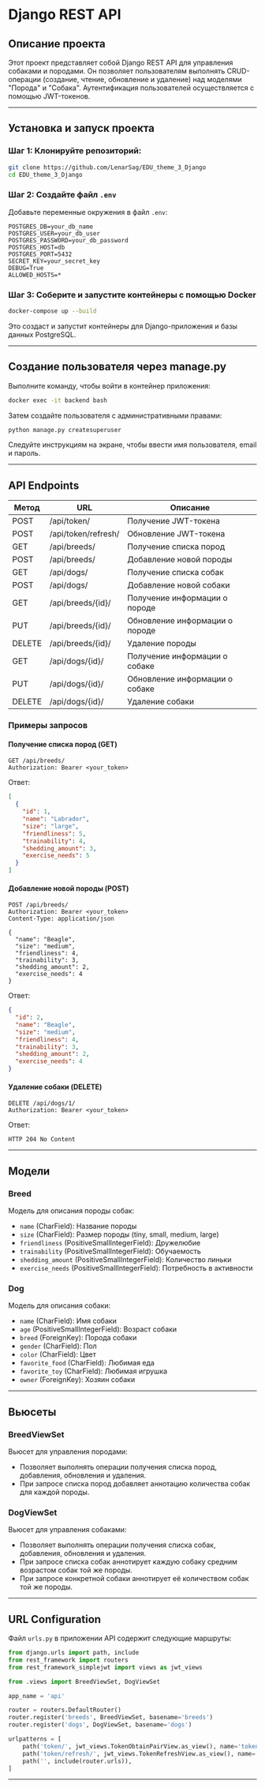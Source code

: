 # Django REST API

## Описание проекта
Этот проект представляет собой Django REST API для управления собаками и породами. Он позволяет пользователям выполнять CRUD-операции (создание, чтение, обновление и удаление) над моделями "Порода" и "Собака". Аутентификация пользователей осуществляется с помощью JWT-токенов.


---

## Установка и запуск проекта

### Шаг 1: Клонируйте репозиторий:

   ```bash
   git clone https://github.com/LenarSag/EDU_theme_3_Django
   cd EDU_theme_3_Django
   ```
### Шаг 2: Создайте файл `.env`
Добавьте переменные окружения в файл `.env`:
```
POSTGRES_DB=your_db_name
POSTGRES_USER=your_db_user
POSTGRES_PASSWORD=your_db_password
POSTGRES_HOST=db
POSTGRES_PORT=5432
SECRET_KEY=your_secret_key
DEBUG=True
ALLOWED_HOSTS=*
```

### Шаг 3: Соберите и запустите контейнеры с помощью Docker
```bash
docker-compose up --build
```
Это создаст и запустит контейнеры для Django-приложения и базы данных PostgreSQL.

---

## Создание пользователя через manage.py

Выполните команду, чтобы войти в контейнер приложения:

```bash
docker exec -it backend bash
```

Затем создайте пользователя с административными правами:

```bash
python manage.py createsuperuser
```
Следуйте инструкциям на экране, чтобы ввести имя пользователя, email и пароль.

---

## API Endpoints
| Метод   | URL               | Описание                          |
|---------|-------------------|-----------------------------------|
| POST    | /api/token/       | Получение JWT-токена              |
| POST    | /api/token/refresh/ | Обновление JWT-токена            |
| GET     | /api/breeds/      | Получение списка пород            |
| POST    | /api/breeds/      | Добавление новой породы           |
| GET     | /api/dogs/        | Получение списка собак            |
| POST    | /api/dogs/        | Добавление новой собаки           |
| GET     | /api/breeds/{id}/ | Получение информации о породе     |
| PUT     | /api/breeds/{id}/ | Обновление информации о породе    |
| DELETE  | /api/breeds/{id}/ | Удаление породы                   |
| GET     | /api/dogs/{id}/   | Получение информации о собаке     |
| PUT     | /api/dogs/{id}/   | Обновление информации о собаке    |
| DELETE  | /api/dogs/{id}/   | Удаление собаки                   |

### Примеры запросов
#### Получение списка пород (GET)
```
GET /api/breeds/
Authorization: Bearer <your_token>
```
Ответ:
```json
[
  {
    "id": 1,
    "name": "Labrador",
    "size": "large",
    "friendliness": 5,
    "trainability": 4,
    "shedding_amount": 3,
    "exercise_needs": 5
  }
]
```

#### Добавление новой породы (POST)
```
POST /api/breeds/
Authorization: Bearer <your_token>
Content-Type: application/json

{
  "name": "Beagle",
  "size": "medium",
  "friendliness": 4,
  "trainability": 3,
  "shedding_amount": 2,
  "exercise_needs": 4
}
```
Ответ:
```json
{
  "id": 2,
  "name": "Beagle",
  "size": "medium",
  "friendliness": 4,
  "trainability": 3,
  "shedding_amount": 2,
  "exercise_needs": 4
}
```

#### Удаление собаки (DELETE)
```
DELETE /api/dogs/1/
Authorization: Bearer <your_token>
```
Ответ:
```
HTTP 204 No Content
```

---

## Модели
### Breed
Модель для описания породы собак:
- `name` (CharField): Название породы
- `size` (CharField): Размер породы (tiny, small, medium, large)
- `friendliness` (PositiveSmallIntegerField): Дружелюбие
- `trainability` (PositiveSmallIntegerField): Обучаемость
- `shedding_amount` (PositiveSmallIntegerField): Количество линьки
- `exercise_needs` (PositiveSmallIntegerField): Потребность в активности

### Dog
Модель для описания собаки:
- `name` (CharField): Имя собаки
- `age` (PositiveSmallIntegerField): Возраст собаки
- `breed` (ForeignKey): Порода собаки
- `gender` (CharField): Пол
- `color` (CharField): Цвет
- `favorite_food` (CharField): Любимая еда
- `favorite_toy` (CharField): Любимая игрушка
- `owner` (ForeignKey): Хозяин собаки

---

## Вьюсеты
### BreedViewSet
Вьюсет для управления породами:
- Позволяет выполнять операции получения списка пород, добавления, обновления и удаления.
- При запросе списка пород добавляет аннотацию количества собак для каждой породы.

### DogViewSet
Вьюсет для управления собаками:
- Позволяет выполнять операции получения списка собак, добавления, обновления и удаления.
- При запросе списка собак аннотирует каждую собаку средним возрастом собак той же породы.
- При запросе конкретной собаки аннотирует её количеством собак той же породы.

---

## URL Configuration
Файл `urls.py` в приложении API содержит следующие маршруты:
```python
from django.urls import path, include
from rest_framework import routers
from rest_framework_simplejwt import views as jwt_views

from .views import BreedViewSet, DogViewSet

app_name = 'api'

router = routers.DefaultRouter()
router.register('breeds', BreedViewSet, basename='breeds')
router.register('dogs', DogViewSet, basename='dogs')

urlpatterns = [
    path('token/', jwt_views.TokenObtainPairView.as_view(), name='token'),
    path('token/refresh/', jwt_views.TokenRefreshView.as_view(), name='token_refresh'),
    path('', include(router.urls)),
]
```

---

